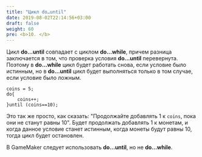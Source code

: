 ```yaml
---
title: "Цикл do…until"
date: 2019-08-02T22:14:56+03:00
draft: false
weight: 60
pre: <b>10. </b>
---
```

Цикл **do...until** совпадает с циклом **do...while**, причем разница заключается в том, что проверка условия **do...until** перевернута. Поэтому в **do...while** цикл будет работать снова, если условие было истинным, но в **do...until** цикл будет выполняться только в том случае, если условие было ложным.

```gml
coins = 5;
do{
    coins++;
}until (coins==10);
```

Это так же просто, как сказать: "Продолжайте добавлять 1 к `coins`, пока они не станут равны 10". Будет продолжать добавлять 1 к монетам, и когда данное условие станет истинным, когда монеты будут равны 10, тогда цикл будет остановлен.

В GameMaker следует использовать **do...until**, но не **do...while**.
